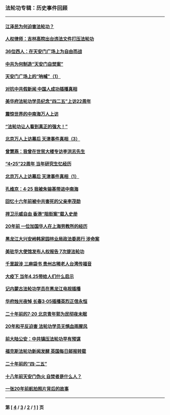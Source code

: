 ### 法轮功专辑：历史事件回顾
---
#### [江泽民为何迫害法轮功？](../../pages/nf5793/n13876324.md?05270430) 
#### [人权律师：吉林高院出台违法文件打压法轮功](../../pages/nf5793/n13825665.md?05270430) 
#### [36位西人：在天安门广场上为自由而战](../../pages/nf5793/n13390029.md?05270430) 
#### [中共为何制造“天安门自焚案”](../../pages/nf5793/n13183270.md?05270430) 
#### [天安门广场上的“呐喊”（1）](../../pages/nf5793/n13105277.md?05270430) 
#### [对抗中共假新闻 中国人成功插播真相](../../pages/nf5793/n12910618.md?05270430) 
#### [美华府法轮功学员纪念“四二五”上访22周年](../../pages/nf5793/n12904445.md?05270430) 
#### [震惊世界的中南海万人上访](../../pages/nf5793/n12903976.md?05270430) 
#### [“法轮功让人看到真正的强大！”](../../pages/nf5793/n12903195.md?05270430) 
#### [北京万人上访幕后 天津事件真相（3）](../../pages/nf5793/n12902807.md?05270430) 
#### [曾慧燕：我曾在世贸大楼专访李洪志先生](../../pages/nf5793/n12898729.md?05270430) 
#### [“4•25”22周年 当年研究生忆经历](../../pages/nf5793/n12894152.md?05270430) 
#### [北京万人上访幕后 天津事件真相（1）](../../pages/nf5793/n12885174.md?05270430) 
#### [孔维京：4·25 我被朱镕基带进中南海](../../pages/nf5793/n12864987.md?05270430) 
#### [回忆十六年前被中共害死的父亲李茂勋](../../pages/nf5793/n12880270.md?05270430) 
#### [捍卫示威自由 香港“阻街案”载入史册](../../pages/nf5793/n12811245.md?05270430) 
#### [20年前 一位加国华人在上海劳教所的经历](../../pages/nf5793/n12707932.md?05270430) 
#### [黑龙江大兴安岭韩家园林业局政法委恶行 涉命案](../../pages/nf5793/n12622815.md?05270430) 
#### [美驻华大使馆发布人权报告 7次提法轮功](../../pages/nf5793/n12520541.md?05270430) 
#### [千里跋涉 三麻袋书 贵州古稀老人台湾传福音](../../pages/nf5793/n12198750.md?05270430) 
#### [大疫下 当年4.25带给人们什么启示](../../pages/nf5793/n12058565.md?05270430) 
#### [记内蒙古法轮功学员在黑龙江电视插播](../../pages/nf5793/n11699194.md?05270430) 
#### [华府烛光夜悼 长春3·05插播英烈正信永恒](../../pages/nf5793/n11397432.md?05270430) 
#### [二十年前的7·20 北京青年郭为民彻夜未眠](../../pages/nf5793/n11354195.md?05270430) 
#### [20年和平反迫害 法轮功学员无惧血雨腥风](../../pages/nf5793/n11348279.md?05270430) 
#### [前大陆公安：中共镇压法轮功早有预谋](../../pages/nf5793/n11352168.md?05270430) 
#### [福克斯法轮功新闻发酵  英国每日邮报转载](../../pages/nf5793/n11285952.md?05270430) 
#### [二十年前的“四·二五”](../../pages/nf5793/n11207639.md?05270430) 
#### [十八年前天安门伪火 自焚者是什么人？](../../pages/nf5793/n10996556.md?05270430) 
#### [一张20年前航拍照片背后的故事](../../pages/nf5793/n10693797.md?05270430) 

---
#### 第 [ [4](./4.md?05270430) / [3](./3.md?05270430) / [2](./2.md?05270430) / [1](./1.md?05270430) ] 页
